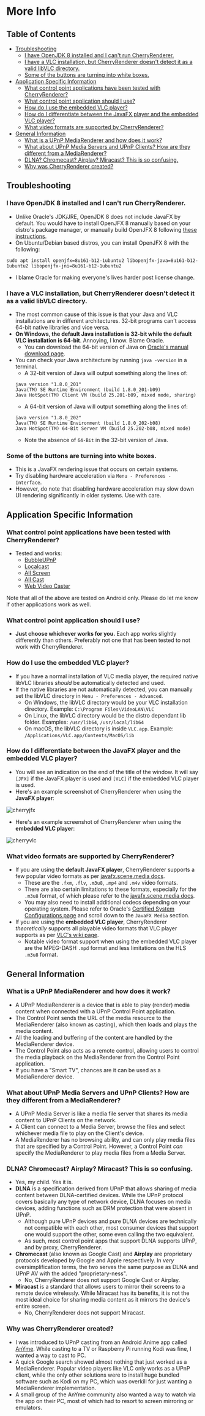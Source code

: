 # More Info

## Table of Contents
 - [Troubleshooting](#troubleshooting)
   - [I have OpenJDK 8 installed and I can't run CherryRenderer.](#i-have-openjdk-8-installed-and-i-cant-run-cherryrenderer)
   - [I have a VLC installation, but CherryRenderer doesn't detect it as a valid libVLC directory.](#i-have-a-vlc-installation-but-cherryrenderer-doesnt-detect-it-as-a-valid-libvlc-directory)
   - [Some of the buttons are turning into white boxes.](#some-of-the-buttons-are-turning-into-white-boxes)
 - [Application Specific Information](#application-specific-information)
   - [What control point applications have been tested with CherryRenderer?](#what-control-point-applications-have-been-tested-with-cherryrenderer)
   - [What control point application should I use?](#what-control-point-application-should-i-use)
   - [How do I use the embedded VLC player?](#how-do-i-use-the-embedded-vlc-player)
   - [How do I differentiate between the JavaFX player and the embedded VLC player?](#how-do-i-differentiate-between-the-javafx-player-and-the-embedded-vlc-player)
   - [What video formats are supported by CherryRenderer?](#what-video-formats-are-supported-by-cherryrenderer)
 - [General Information](#general-information)
   - [What is a UPnP MediaRenderer and how does it work?](#what-is-a-upnp-mediarenderer-and-how-does-it-work)
   - [What about UPnP Media Servers and UPnP Clients? How are they different from a MediaRenderer?](#what-about-upnp-media-servers-and-upnp-clients-how-are-they-different-from-a-mediarenderer)
   - [DLNA? Chromecast? Airplay? Miracast? This is so confusing.](#dlna-chromecast-airplay-miracast-this-is-so-confusing)
   - [Why was CherryRenderer created?](#why-was-cherryrenderer-created)
   
## Troubleshooting
### I have OpenJDK 8 installed and I can't run CherryRenderer.
 - Unlike Oracle's JDK/JRE, OpenJDK 8 does not include JavaFX by default. You would have to install OpenJFX 8 manually based on your distro's package manager, or manually build OpenJFX 8 following [these instructions](https://wiki.openjdk.java.net/display/OpenJFX/Building+OpenJFX+8u).
 - On Ubuntu/Debian based distros, you can install OpenJFX 8 with the following:
 ```
 sudo apt install openjfx=8u161-b12-1ubuntu2 libopenjfx-java=8u161-b12-1ubuntu2 libopenjfx-jni=8u161-b12-1ubuntu2
 ``` 
 - I blame Oracle for making everyone's lives harder post license change.

### I have a VLC installation, but CherryRenderer doesn't detect it as a valid libVLC directory.
 - The most common cause of this issue is that your Java and VLC installations are in different architectures. 32-bit programs can't access 64-bit native libraries and vice versa.
 - **On Windows, the default Java installation is 32-bit while the default VLC installation is 64-bit**. Annoying, I know. Blame Oracle.
     - You can download the 64-bit version of Java on [Oracle's manual download page](https://www.java.com/en/download/manual.jsp).
 - You can check your Java architecture by running `java -version` in a terminal.
   - A 32-bit version of Java will output something along the lines of:
   ```
   java version "1.8.0_201"
   Java(TM) SE Runtime Environment (build 1.8.0_201-b09)
   Java HotSpot(TM) Client VM (build 25.201-b09, mixed mode, sharing)
   ```
   - A 64-bit version of Java will output something along the lines of:
   ```
   java version "1.8.0_202"
   Java(TM) SE Runtime Environment (build 1.8.0_202-b08)
   Java HotSpot(TM) 64-Bit Server VM (build 25.202-b08, mixed mode)
   ```
   - Note the absence of `64-Bit` in the 32-bit version of Java.

### Some of the buttons are turning into white boxes.
 - This is a JavaFX rendering issue that occurs on certain systems.
 - Try disabling hardware acceleration via `Menu - Preferences - Interface`.
 - However, do note that disabling hardware acceleration may slow down UI rendering significantly in older systems. Use with care.


## Application Specific Information
### What control point applications have been tested with CherryRenderer?
 - Tested and works:
   - [BubbleUPnP](https://play.google.com/store/apps/details?id=com.bubblesoft.android.bubbleupnp&hl=en)
   - [Localcast](https://www.localcast.app/)
   - [All Screen](https://play.google.com/store/apps/details?id=com.toxic.apps.chrome&hl=en)
   - [All Cast](https://www.allcast.io/)
   - [Web Video Caster](http://www.webvideocaster.com)

Note that all of the above are tested on Android only. Please do let me know if other applications work as well.

### What control point application should I use?
 - **Just choose whichever works for you.** Each app works slightly differently than others. Preferably not one that has been tested to not work with CherryRenderer.

### How do I use the embedded VLC player?
 - If you have a normal installation of VLC media player, the required native libVLC libraries *should* be automatically detected and used.
 - If the native libraries are not automatically detected, you can manually set the libVLC directory in `Menu - Preferences - Advanced`.
   - On Windows, the libVLC directory would be your VLC installation directory. Example: `C:\Program Files\VideoLAN\VLC`
   - On Linux, the libVLC directory would be the distro dependant lib folder. Examples: `/usr/lib64`, `/usr/local/lib64`
   - On macOS, the libVLC directory is inside `VLC.app`. Example: `/Applications/VLC.app/Contents/MacOS/lib`

### How do I differentiate between the JavaFX player and the embedded VLC player?
 - You will see an indication on the end of the title of the window. It will say `[JFX]` if the JavaFX player is used and `[VLC]` if the embedded VLC player is used.
 - Here's an example screenshot of CherryRenderer when using the **JavaFX player**:
 
 ![cherryjfx](https://media.discordapp.net/attachments/480408561290182667/582566105323667457/cherryjfx.png "Using default JavaFX player")
 
 - Here's an example screenshot of CherryRenderer when using the **embedded VLC player**:
 
 ![cherryvlc](https://media.discordapp.net/attachments/480408561290182667/582566107240595460/cherryvlc.png "Using embedded VLC player")

### What video formats are supported by CherryRenderer?
 - If you are using the **default JavaFX player**, CherryRenderer supports a few popular video formats as per [javafx.scene.media docs](https://docs.oracle.com/javase/8/javafx/api/javafx/scene/media/package-summary.html).
   - These are the `.fxm`, `.flv`, `.m3u8`, `.mp4` and `.m4v` video formats.
   - There are also certain limitations to these formats, especially for the `.m3u8` format, of which please refer to the [javafx.scene.media docs](https://docs.oracle.com/javase/8/javafx/api/javafx/scene/media/package-summary.html).
   - You may also need to install additional codecs depending on your operating system. Please refer to Oracle's [Certified System Configurations page](https://www.oracle.com/technetwork/java/javase/certconfig-2095354.html) and scroll down to the `JavaFX Media` section.
 - If you are using the **embedded VLC player**, CherryRenderer *theoretically* supports all playable video formats that VLC player supports as per [VLC's wiki page](https://wiki.videolan.org/VLC_Features_Formats/).
   - Notable video format support when using the embedded VLC player are the MPEG-DASH `.mpd` format and less limitations on the HLS `.m3u8` format.


## General Information
### What is a UPnP MediaRenderer and how does it work?
 - A UPnP MediaRenderer is a device that is able to play (render) media content when connected with a UPnP Control Point application.
 - The Control Point sends the URL of the media resource to the MediaRenderer (also known as casting), which then loads and plays the media content.
 - All the loading and buffering of the content are handled by the MediaRenderer device.
 - The Control Point also acts as a remote control, allowing users to control the media playback on the MediaRenderer from the Control Point application.
 - If you have a "Smart TV", chances are it can be used as a MediaRenderer device.

### What about UPnP Media Servers and UPnP Clients? How are they different from a MediaRenderer?
 - A UPnP Media Server is like a media file server that shares its media content to UPnP Clients on the network.
 - A Client can connect to a Media Server, browse the files and select whichever media file to play on the Client's device.
 - A MediaRenderer has no browsing ability, and can only play media files that are specified by a Control Point. However, a Control Point *can* specify the MediaRenderer to play media files from a Media Server.

### DLNA? Chromecast? Airplay? Miracast? This is so confusing.
 - Yes, my child. Yes it is.
 - **DLNA** is a specification derived from UPnP that allows sharing of media content between DLNA-certified devices. While the UPnP protocol covers basically any type of network device, DLNA focuses on media devices, adding functions such as DRM protection that were absent in UPnP.
   - Although pure UPnP devices and pure DLNA devices are technically not compatible with each other, most consumer devices that support one would support the other, some even calling the two equivalent.
   - As such, most control point apps that support DLNA supports UPnP, and by proxy, CherryRenderer.
 - **Chromecast** (also known as Google Cast) and **Airplay** are proprietary protocols developed by Google and Apple respectively. In *very* oversimplification terms, the two serves the same purpose as DLNA and UPnP AV with the added "proprietary-ness".
   - No, CherryRenderer does not support Google Cast or Airplay.
 - **Miracast** is a standard that allows users to mirror their screens to a remote device wirelessly. While Miracast has its benefits, it is not the most ideal choice for sharing media content as it mirrors the device's entire screen.
   - No, CherryRenderer does not support Miracast.
   
### Why was CherryRenderer created?
 - I was introduced to UPnP casting from an Android Anime app called [AnYme](https://anyme.app). While casting to a TV or Raspberry Pi running Kodi was fine, I wanted a way to cast to PC.
 - A quick Google search showed almost nothing that just worked as a MediaRenderer. Popular video players like VLC only works as a UPnP client, while the only other solutions were to install huge bundled software such as Kodi on my PC, which was overkill for just wanting a MediaRenderer implementation.
 - A small group of the AnYme community also wanted a way to watch via the app on their PC, most of which had to resort to screen mirroring or emulators. 
 